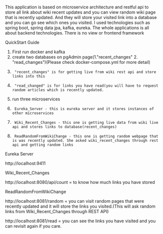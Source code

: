 This application is based on microservice architecture and restful api to store all link about wiki recent updates and you can view random wiki page 
that is recently updated.
And they will store your visited link into a database and you can go see which ones you visited.
I used technologies such as spring boot, spring data jpa, kafka, eureka. The whole applications is all about backend technologies. There is no view or frontend framework

QuickStart Guide

1. First run docker and kafka
2. create two databases on pgAdmin page(1."recent_changes" 2. "read_changes")(Please check docker-compose.yml for more detail)
3.      "recent_changes" is for getting live from wiki rest api and store links into this
4.      "read_changed" is for links you have read(you will have to request random articles which is recently updated.
5. run three microservices
6.      Eureka_Server - this is eureka server and it stores instances of other microservices
7.      Wiki_Recent_Changes - this one is getting live data from wiki live api and stores links to database(recent_changes)
8.      ReadRandomFromWikiChange - this one is getting random webpage that is was recently updated. She asked wiki_recent_changes through rest api and getting random links

Eureka Server
  
  http://localhost:9411
  
Wiki_Recent_Changes

  http://localhost:8080/api/count = to know how much links you have stored
  
ReadRandomFromWikiChange

 http://localhost:8081/random = you can visit random pages that were recently updated and it will store the links you visited.(This will ask random links from
 Wiki_Recent_Changes through REST API)
 
 http://localhost:8081/read = you can see the links you have visited and you can revisit again if you care.
